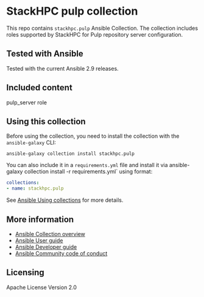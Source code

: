 # StackHPC pulp collection

This repo contains `stackhpc.pulp` Ansible Collection. The collection includes roles supported by StackHPC for Pulp repository server configuration.

## Tested with Ansible

Tested with the current Ansible 2.9 releases.

## Included content

pulp_server role

## Using this collection

Before using the collection, you need to install the collection with the `ansible-galaxy` CLI:

    ansible-galaxy collection install stackhpc.pulp

You can also include it in a `requirements.yml` file and install it via ansible-galaxy collection install -r requirements.yml` using format:

```yaml
collections:
- name: stackhpc.pulp
```

See [Ansible Using collections](https://docs.ansible.com/ansible/latest/user_guide/collections_using.html) for more details.

## More information

- [Ansible Collection overview](https://github.com/ansible-collections/overview)
- [Ansible User guide](https://docs.ansible.com/ansible/latest/user_guide/index.html)
- [Ansible Developer guide](https://docs.ansible.com/ansible/latest/dev_guide/index.html)
- [Ansible Community code of conduct](https://docs.ansible.com/ansible/latest/community/code_of_conduct.html)

## Licensing

Apache License Version 2.0
